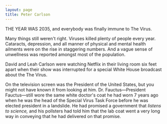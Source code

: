 ```yaml
---
layout: page
title: Peter Carlson
---
```


THE YEAR WAS 2035, and everybody was finally immune to The Virus. 

Many things still weren't right. Viruses killed plenty of people every year. Cataracts, depression, and all manner of physical and mental health ailments were on the rise in staggering numbers. And a vague sense of unwellness was reported amongst most of the population. 

David and Leah Carlson were watching Netflix in their living room six feet apart when their show was interrupted 
for a special White House broadcast about the The Virus.

On the television screen was the President of the United States, but you might not have known it from looking at him. Dr. Fauctus—President Fauctus—still wore the same white doctor's coat he had worn 7 years ago when he was the head of the Special Virus Task Force before he was elected president in a landslide. He had promised a government that *listens to science,* and his pollsters had told him that the lab coat went a very long way in conveying that he had delivered on that promise.






